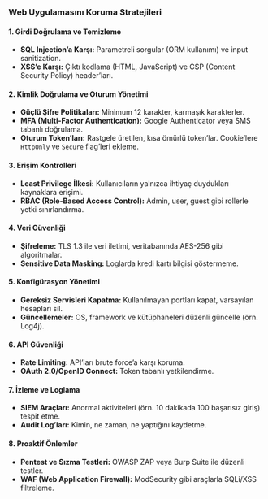 ### **Web Uygulamasını Koruma Stratejileri**

#### **1. Girdi Doğrulama ve Temizleme**
- **SQL Injection’a Karşı:** Parametreli sorgular (ORM kullanımı) ve input sanitization.
- **XSS’e Karşı:** Çıktı kodlama (HTML, JavaScript) ve CSP (Content Security Policy) header’ları.

#### **2. Kimlik Doğrulama ve Oturum Yönetimi**
- **Güçlü Şifre Politikaları:** Minimum 12 karakter, karmaşık karakterler.
- **MFA (Multi-Factor Authentication):** Google Authenticator veya SMS tabanlı doğrulama.
- **Oturum Token’ları:** Rastgele üretilen, kısa ömürlü token’lar. Cookie’lere `HttpOnly` ve `Secure` flag’leri ekleme.

#### **3. Erişim Kontrolleri**
- **Least Privilege İlkesi:** Kullanıcıların yalnızca ihtiyaç duydukları kaynaklara erişimi.
- **RBAC (Role-Based Access Control):** Admin, user, guest gibi rollerle yetki sınırlandırma.

#### **4. Veri Güvenliği**
- **Şifreleme:** TLS 1.3 ile veri iletimi, veritabanında AES-256 gibi algoritmalar.
- **Sensitive Data Masking:** Loglarda kredi kartı bilgisi göstermeme.

#### **5. Konfigürasyon Yönetimi**
- **Gereksiz Servisleri Kapatma:** Kullanılmayan portları kapat, varsayılan hesapları sil.
- **Güncellemeler:** OS, framework ve kütüphaneleri düzenli güncelle (örn. Log4j).

#### **6. API Güvenliği**
- **Rate Limiting:** API’ları brute force’a karşı koruma.
- **OAuth 2.0/OpenID Connect:** Token tabanlı yetkilendirme.

#### **7. İzleme ve Loglama**
- **SIEM Araçları:** Anormal aktiviteleri (örn. 10 dakikada 100 başarısız giriş) tespit etme.
- **Audit Log’ları:** Kimin, ne zaman, ne yaptığını kaydetme.

#### **8. Proaktif Önlemler**
- **Pentest ve Sızma Testleri:** OWASP ZAP veya Burp Suite ile düzenli testler.
- **WAF (Web Application Firewall):** ModSecurity gibi araçlarla SQLi/XSS filtreleme.
